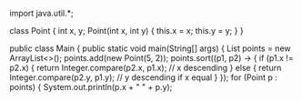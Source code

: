 
import java.util.*;

class Point {
    int x, y;
    Point(int x, int y) {
        this.x = x;
        this.y = y;
    }
}

public class Main {
    public static void main(String[] args) {
        List<Point> points = new ArrayList<>();
        points.add(new Point(5, 2));
        points.sort((p1, p2) -> {
            if (p1.x != p2.x) {
                return Integer.compare(p2.x, p1.x); // x descending
            } else {
                return Integer.compare(p2.y, p1.y); // y descending if x equal
            }
        });
         for (Point p : points) {
            System.out.println(p.x + " " + p.y);
        
